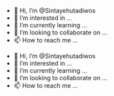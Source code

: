 - 👋 Hi, I’m @Sintayehutadiwos
- 👀 I’m interested in ...
- 🌱 I’m currently learning ...
- 💞️ I’m looking to collaborate on ...
- 📫 How to reach me ...

<!---
Sintayehutadiwos/Sintayehutadiwos is a ✨ special ✨ repository because its `README.md` (this file) appears on your GitHub profile.
You can click the Preview link to take a look at your changes.
--->
- 👋 Hi, I’m @Sintayehutadiwos
- 👀 I’m interested in ...
- 🌱 I’m currently learning ...
- 💞️ I’m looking to collaborate on ...
- 📫 How to reach me ...

<!---
Sintayehutadiwos/Sintayehutadiwos is a ✨ special ✨ repository because its `README.md` (this file) appears on your GitHub profile.
You can click the Preview link to take a look at your changes.
--->
